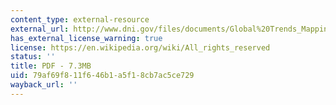 ```yaml
---
content_type: external-resource
external_url: http://www.dni.gov/files/documents/Global%20Trends_Mapping%20the%20Global%20Future%202020%20Project.pdf
has_external_license_warning: true
license: https://en.wikipedia.org/wiki/All_rights_reserved
status: ''
title: PDF - 7.3MB
uid: 79af69f8-11f6-46b1-a5f1-8cb7ac5ce729
wayback_url: ''
---
```


